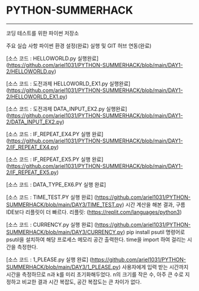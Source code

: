 # PYTHON-SUMMERHACK
<hr/>
코딩 테스트를 위한 파이썬 저장소

주요 실습 사항 파이썬 환경 설정(완료) 실행 및 GIT 허브 연동(완료)

[소스 코드 : HELLOWORLD.py 실행완료] (https://github.com/ariel1031/PYTHON-SUMMERHACK/blob/main/DAY1-2/HELLOWORLD.py)

[소스 코드 : 도전과제 HELLOWORLD_EX1.py 실행완료] (https://github.com/ariel1031/PYTHON-SUMMERHACK/blob/main/DAY1-2/HELLOWORLD_EX1.py)

[소스 코드 : 도전과제 DATA_INPUT_EX2.py 실행완료] (https://github.com/ariel1031/PYTHON-SUMMERHACK/blob/main/DAY1-2/DATA_INPUT_EX2.py)

[소스 코드 : IF_REPEAT_EX4.PY 실행 완료] (https://github.com/ariel1031/PYTHON-SUMMERHACK/blob/main/DAY1-2/IF_REPEAT_EX4.py)

[소스 코드 : IF_REPEAT_EX5.PY 실행 완료] (https://github.com/ariel1031/PYTHON-SUMMERHACK/blob/main/DAY1-2/IF_REPEAT_EX5.py)

[소스 코드 : DATA_TYPE_EX6.PY 실행 완료] 

[소스 코드 : TIME_TEST.PY 실행 완료] (https://github.com/ariel1031/PYTHON-SUMMERHACK/blob/main/DAY3/TIME_TEST.py)
시간 계산을 해본 결과, 구름 IDE보다 리플릿이 더 빠르다. 리플릿: (https://replit.com/languages/python3)

[소스 코드 : CURRENCY.py 실행 완료] (https://github.com/ariel1031/PYTHON-SUMMERHACK/blob/main/DAY3/CURRENCY.py)
pip install psutil 명령어로 psutil을 설치하여 해당 프로세스 메모리 공간 출력한다.
time을 import 하여 걸리는 시간을 측정한다.

[소스 코드 : 1_PLEASE.py 실행 완료] (https://github.com/ariel1031/PYTHON-SUMMERHACK/blob/main/DAY3/1_PLEASE.py)
사용자에게 입력 받는 시간까지 시간을 측정하므로 n과 k를 미리 초기화해두었다. n의 크기를 작은 수, 아주 큰 수로 지정하고 비교한 결과 시간 복잡도, 공간 복잡도는 큰 차이가 없다.
